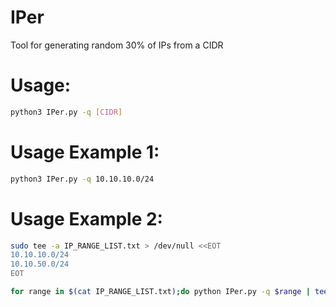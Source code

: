 # IPer
Tool for generating random 30% of IPs from a CIDR
# Usage:
```bash
python3 IPer.py -q [CIDR]
```
# Usage Example 1:
```bash
python3 IPer.py -q 10.10.10.0/24
```

# Usage Example 2:
```bash
sudo tee -a IP_RANGE_LIST.txt > /dev/null <<EOT
10.10.10.0/24
10.10.50.0/24
EOT
```                                            
```bash
for range in $(cat IP_RANGE_LIST.txt);do python IPer.py -q $range | tee -a thirtypercent.out;done
```

